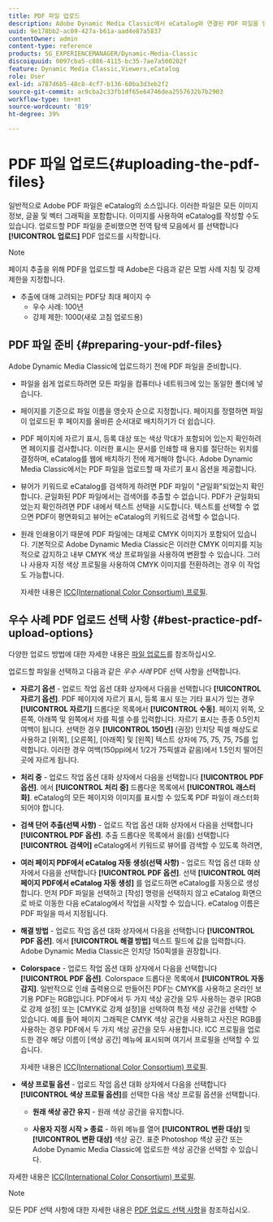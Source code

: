 ```yaml
---
title: PDF 파일 업로드
description: Adobe Dynamic Media Classic에서 eCatalog와 연결된 PDF 파일을 업로드하는 방법을 알아봅니다.
uuid: 9e178bb2-ac09-427a-b61a-aad4e87a5837
contentOwner: admin
content-type: reference
products: SG_EXPERIENCEMANAGER/Dynamic-Media-Classic
discoiquuid: 0097cba5-c886-4115-bc35-7ae7a500202f
feature: Dynamic Media Classic,Viewers,eCatalog
role: User
exl-id: a787d6b5-48c8-4cf7-b136-60ba3d3eb2f2
source-git-commit: ac9cba2c33fb1df65e64746dea2557632b7b2903
workflow-type: tm+mt
source-wordcount: '819'
ht-degree: 39%

---
```


# PDF 파일 업로드{#uploading-the-pdf-files}

일반적으로 Adobe PDF 파일은 eCatalog의 소스입니다. 이러한 파일은 모든 이미지 정보, 글꼴 및 벡터 그래픽을 포함합니다. 이미지를 사용하여 eCatalog를 작성할 수도 있습니다. 업로드할 PDF 파일을 준비했으면 전역 탐색 모음에서 를 선택합니다 **[!UICONTROL 업로드]** PDF 업로드를 시작합니다.

>[!NOTE]
>
>페이지 추출을 위해 PDF을 업로드할 때 Adobe은 다음과 같은 모범 사례 지침 및 강제 제한을 지정합니다.
>
>* 추출에 대해 고려되는 PDF당 최대 페이지 수
   >   * 우수 사례: 100년
   >   * 강제 제한: 1000(새로 고침 업로드용)


## PDF 파일 준비 {#preparing-your-pdf-files}

Adobe Dynamic Media Classic에 업로드하기 전에 PDF 파일을 준비합니다.

* 파일을 쉽게 업로드하려면 모든 파일을 컴퓨터나 네트워크에 있는 동일한 폴더에 넣습니다.
* 페이지를 기준으로 파일 이름을 영숫자 순으로 지정합니다. 페이지를 정렬하면 파일이 업로드된 후 페이지를 올바른 순서대로 배치하기가 더 쉽습니다.
* PDF 페이지에 자르기 표시, 등록 대상 또는 색상 막대가 포함되어 있는지 확인하려면 페이지를 검사합니다. 이러한 표시는 문서를 인쇄할 때 용지를 절단하는 위치를 결정하며, eCatalog를 웹에 배치하기 전에 제거해야 합니다. Adobe Dynamic Media Classic에서는 PDF 파일을 업로드할 때 자르기 표시 옵션을 제공합니다.
* 뷰어가 키워드로 eCatalog를 검색하게 하려면 PDF 파일이 &quot;균일화&quot;되었는지 확인합니다. 균일화된 PDF 파일에서는 검색어를 추출할 수 없습니다. PDF가 균일화되었는지 확인하려면 PDF 내에서 텍스트 선택을 시도합니다. 텍스트를 선택할 수 없으면 PDF이 평면화되고 뷰어는 eCatalog의 키워드로 검색할 수 없습니다.
* 원래 인쇄용이기 때문에 PDF 파일에는 대체로 CMYK 이미지가 포함되어 있습니다. 기본적으로 Adobe Dynamic Media Classic은 이러한 CMYK 이미지를 지능적으로 감지하고 내부 CMYK 색상 프로파일을 사용하여 변환할 수 있습니다. 그러나 사용자 지정 색상 프로필을 사용하여 CMYK 이미지를 전환하려는 경우 이 작업도 가능합니다. 

   자세한 내용은 [ICC(International Color Consortium) 프로필](icc-profiles.md#icc_profiles).

## 우수 사례 PDF 업로드 선택 사항 {#best-practice-pdf-upload-options}

다양한 업로드 방법에 대한 자세한 내용은 [파일 업로드](uploading-files.md#uploading_your_files)를 참조하십시오.

업로드할 파일을 선택하고 다음과 같은 *우수 사례* PDF 선택 사항을 선택합니다.

* **자르기 옵션** - 업로드 작업 옵션 대화 상자에서 다음을 선택합니다 **[!UICONTROL 자르기 옵션]**. PDF 페이지에 자르기 표시, 등록 표시 또는 기타 표시가 있는 경우 **[!UICONTROL 자르기]** 드롭다운 목록에서 **[!UICONTROL 수동]**. 페이지 위쪽, 오른쪽, 아래쪽 및 왼쪽에서 자를 픽셀 수를 입력합니다. 자르기 표시는 종종 0.5인치 여백이 됩니다. 선택한 경우 **[!UICONTROL 150년]** (권장) 인치당 픽셀 해상도로 사용하고 [위쪽], [오른쪽], [아래쪽] 및 [왼쪽] 텍스트 상자에 75, 75, 75, 75를 입력합니다. 이러한 경우 여백(150ppi에서 1/2가 75픽셀과 같음)에서 1.5인치 떨어진 곳에 자르게 됩니다.

* **처리 중** - 업로드 작업 옵션 대화 상자에서 다음을 선택합니다 **[!UICONTROL PDF 옵션]**. 에서 **[!UICONTROL 처리 중]** 드롭다운 목록에서 **[!UICONTROL 래스터화]**. eCatalog의 모든 페이지와 이미지를 표시할 수 있도록 PDF 파일이 래스터화되어야 합니다.

* **검색 단어 추출(선택 사항)** - 업로드 작업 옵션 대화 상자에서 다음을 선택합니다 **[!UICONTROL PDF 옵션]**. 추출 드롭다운 목록에서 을(를) 선택합니다 **[!UICONTROL 검색어]** eCatalog에서 키워드로 뷰어를 검색할 수 있도록 하려면,

* **여러 페이지 PDF에서 eCatalog 자동 생성(선택 사항)** - 업로드 작업 옵션 대화 상자에서 다음을 선택합니다 **[!UICONTROL PDF 옵션]**. 선택 **[!UICONTROL 여러 페이지 PDF에서 eCatalog 자동 생성]** 를 업로드하면 eCatalog를 자동으로 생성합니다. 먼저 PDF 파일을 선택하고 [작성] 명령을 선택하지 않고 eCatalog 화면으로 바로 이동한 다음 eCatalog에서 작업을 시작할 수 있습니다. eCatalog 이름은 PDF 파일을 따서 지정됩니다.

* **해결 방법** - 업로드 작업 옵션 대화 상자에서 다음을 선택합니다 **[!UICONTROL PDF 옵션]**. 에서 **[!UICONTROL 해결 방법]** 텍스트 필드에 값을 입력합니다. Adobe Dynamic Media Classic은 인치당 150픽셀을 권장합니다.

* **Colorspace** - 업로드 작업 옵션 대화 상자에서 다음을 선택합니다 **[!UICONTROL PDF 옵션]**. Colorspace 드롭다운 목록에서 **[!UICONTROL 자동 감지]**. 일반적으로 인쇄 출력용으로 만들어진 PDF는 CMYK를 사용하고 온라인 보기용 PDF는 RGB입니다. PDF에서 두 가지 색상 공간을 모두 사용하는 경우 [RGB로 강제 설정] 또는 [CMYK로 강제 설정]을 선택하여 특정 색상 공간을 선택할 수 있습니다. 예를 들어 페이지 그래픽은 CMYK 색상 공간을 사용하고 사진은 RGB를 사용하는 경우 PDF에서 두 가지 색상 공간을 모두 사용합니다. ICC 프로필을 업로드한 경우 해당 이름이 [색상 공간] 메뉴에 표시되며 여기서 프로필을 선택할 수 있습니다. 

   자세한 내용은 [ICC(International Color Consortium) 프로필](/help/icc-profiles.md).

* **색상 프로필 옵션** - 업로드 작업 옵션 대화 상자에서 다음을 선택합니다 **[!UICONTROL 색상 프로필 옵션]**&#x200B;를 선택한 다음 색상 프로필 옵션을 선택합니다.

   * **원래 색상 공간 유지** - 원래 색상 공간을 유지합니다.

   * **사용자 지정 시작 > 종료** - 하위 메뉴를 열어 **[!UICONTROL 변환 대상]** 및 **[!UICONTROL 변환 대상]** 색상 공간. 표준 Photoshop 색상 공간 또는 Adobe Dynamic Media Classic에 업로드한 색상 공간을 선택할 수 있습니다.

<!-- * **Convert To SRGB** - Converts to SRGB (Standard Red Green Blue). SRGB is the recommended color space for displaying images on web pages. -->

자세한 내용은 [ICC(International Color Consortium) 프로필](icc-profiles.md#icc_profiles).

>[!NOTE]
>
>모든 PDF 선택 사항에 대한 자세한 내용은 [PDF 업로드 선택 사항](pdfs.md#pdf_upload_options)을 참조하십시오.
